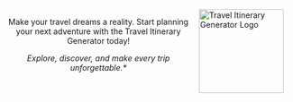 

<img title="Travel-Itinerary-Generator" align='right' src="/static/logo.svg" alt="Travel Itinerary Generator Logo" width="150"/>



<p align="center">
Make your travel dreams a reality. Start planning your next adventure with the Travel Itinerary Generator today!
</p>
<p align="center">
<i>Explore, discover, and make every trip unforgettable.*</i>
</p>











